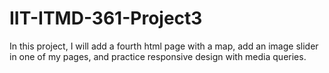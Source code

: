 # IIT-ITMD-361-Project3
In this project, I will add a fourth html page with a map, add an image slider in one of my pages, and practice responsive design with media queries. 
